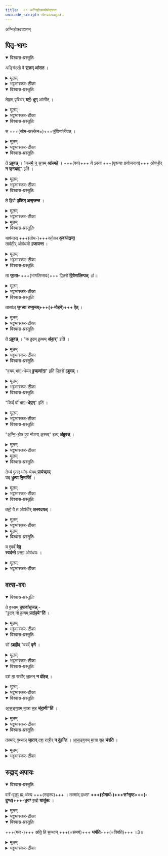 ```yaml
---
title:  ०१ अग्निहोत्रस्योपोद्घातः
unicode_script: devanagari
---
```


अग्निहोत्रब्राह्मणम्

## पितृ-भागः
<details open><summary>विश्वास-प्रस्तुतिः</summary>

अङ्गि॑रसो॒ वै **स॒त्त्रम् आ॑सत** ।
</details>

<details><summary>मूलम्</summary>

अङ्गि॑रसो॒ वै स॒त्त्रमा॑सत ।
</details>

<details><summary>भट्टभास्कर-टीका</summary>

1 अतः परमग्निहोत्रब्राह्मणमग्न्यार्षेयम् - अङ्गिरसो वा इत्यादि ॥ आसिरस्मिन् विषये सकर्मक इत्येके । तत्रासनं नाम कर्मविशेषः, तमकुर्वनित्यन्ये । कंसवधमाचष्टे कंसं घातयतीतिवत् ।
</details>

<details open><summary>विश्वास-प्रस्तुतिः</summary>

तेषा॒म् पृश्ञि॑र् **घर्म॒-धुग्** आ॑सीत् ।
</details>

<details><summary>मूलम्</summary>

तेषा॒म्पृश्ञि॑र्घर्म॒धुगा॑सीत् ।
</details>

<details><summary>भट्टभास्कर-टीका</summary>

तेषां पृश्निः शुक्लवर्णा धेनुः घर्मधुक् प्रवर्ग्यार्थस्य पयसो दोग्ध्र्यासीत् ।
</details>

<details open><summary>विश्वास-प्रस्तुतिः</summary>

स +++(सोम-कल्केन=)+++र्जी॒षेणा॑जीवत् ।
</details>

<details><summary>मूलम्</summary>

सर्जी॒षेणा॑जीवत् ।
</details>

<details><summary>भट्टभास्कर-टीका</summary>

सा पृश्निस्तदानीमनावृष्ट्या तृणाद्यनिष्पत्तेः ऋजीषेण सोमस्याभिषुतस्य कल्केन अजीवत् प्राणानधारयत् ।
</details>

<details open><summary>विश्वास-प्रस्तुतिः</summary>

ते॑ **ऽब्रुवन्न्** ।
"कस्मै॒ नु स॒त्रम् **आ॑स्महे** ।
+++(वयं)+++ ये॑ ऽस्या +++(पृश्न्याः प्रयोजनाय)+++ ओष॑धी॒र् **न ज॒नया॑म॒**" इति॑ ।
</details>

<details><summary>मूलम्</summary>

ते॑ऽब्रुवन् ।
"कस्मै॒ नु स॒त्रमा॑स्महे ।
ये॑ऽस्या ओष॑धी॒र्न ज॒नया॑म॒" इति॑ ।
</details>

<details><summary>भट्टभास्कर-टीका</summary>

अथ तां तथा जीवन्तीं पश्यन्तोऽङ्गिरसः अब्रुवन् - कस्मै प्रयोजनाय वयं सत्रमास्महे किमन्यत्फलं साधयितुं वयमीहामहे, ये वयं अस्या अस्माकमेवोपकारिण्याः पृश्नेः प्राणयात्रार्थमोषधीः ओषधिमात्रमपि न जनयामः जनयितुं न शक्नुमः इति ।
</details>

<details open><summary>विश्वास-प्रस्तुतिः</summary>

ते दि॒वो **वृष्टि॑म् असृजन्त** ।
</details>

<details><summary>मूलम्</summary>

ते दि॒वो वृष्टि॑मसृजन्त ।
</details>

<details><summary>भट्टभास्कर-टीका</summary>

अथ ते तथा मन्यमानाः दिवो वृष्टिमसृजन्त उदपादयन् ।
</details>


<details><summary>मूलम्</summary>

याव॑न्तस्स्तो॒का अ॒वाप॑द्यन्त ।
ताव॑ती॒रोष॑धयोऽजायन्त ।
</details>

<details open><summary>विश्वास-प्रस्तुतिः</summary>

याव॑न्तस् +++(तोय-)+++स्तो॒का **अ॒वाप॑द्यन्त॒**  
ताव॑ती॒र् ओष॑धयो **ऽजायन्त** ।
</details>

<details><summary>मूलम्</summary>

याव॑न्तस्स्तो॒का अ॒वाप॑द्यन्त॒ ताव॑ती॒रोष॑धयोऽजायन्त ।
</details>

<details><summary>भट्टभास्कर-टीका</summary>

तत्र यावन्तः स्तोकाः उदबिन्दवः पृथिव्यां अवापद्यन्त अवपतन्ति तावत्यः ओषधयोऽजायन्त तज्जलमोषधित्वेन परिणतमभवत् ।
</details>

<details open><summary>विश्वास-प्रस्तुतिः</summary>

ता **जा॒ताᳶ** +++(भागलिप्सवः)+++ पि॒तरो॑ **वि॒षेणा॑लिम्पन्न्** ॥1॥  
</details>

<details><summary>मूलम्</summary>

ता जा॒ताᳶ पि॒तरो॑ वि॒षेणा॑लिम्पन्न् ॥1॥  
</details>

<details><summary>भट्टभास्कर-टीका</summary>

पितरोऽग्निहोत्रे भागलिप्सवः ता ओषधीः विषेणालिम्पन् ।
</details>

<details open><summary>विश्वास-प्रस्तुतिः</summary>

तासा॑ञ् **ज॒ग्ध्वा** **रुप्य॒न्त्य्+++(←मोहने)+++ ऐत्** ।
</details>

<details><summary>मूलम्</summary>

तासा॑ञ्ज॒ग्ध्वा रुप्य॒न्त्यैत् ।
</details>

<details><summary>भट्टभास्कर-टीका</summary>

अथ सा पृश्निः तासां ओषधीनां विषदिग्धानां **जग्ध्वा** भक्षयित्वा रुप्यन्ती मुह्यन्ती ऐत् आगच्छत्, आङाटोरेकदेश उदात्तः, रुपु विमोहने, दैवादिकं मतम् ।
</details>

<details open><summary>विश्वास-प्रस्तुतिः</summary>

ते॑ **ऽब्रुवन्न्** ।
"क इ॒दम् इ॒त्थम् **अ॑क॒र्**" इति॑ ।
</details>

<details><summary>मूलम्</summary>

ते॑ऽब्रुवन् ।
"क इ॒दमि॒त्थम॑क॒"रिति॑ ।
</details>

<details><summary>भट्टभास्कर-टीका</summary>

अथ तां तादृशीं पश्यन्तः अङ्गिरसोऽब्रुवन् - कः इदं ओषधीर्विषमकार्षीदिति । करोतेर्लुङि 'मन्त्रे घस' इत्यादिना च्लेर्लुक्, वेदोपलक्षणत्वान्मन्त्रग्रहणस्य । लङि वा 'बहुलं छन्दसि' इति शपो लुक् ।
</details>

<details open><summary>विश्वास-प्रस्तुतिः</summary>

"व॒यम् भा॑ग॒-धेय॑म् **इ॒च्छमा॑ना॒**" इति॑ पि॒तरो॑ **ऽब्रुवन्न्** ।
</details>

<details><summary>मूलम्</summary>

"व॒यम्भा॑ग॒धेय॑मि॒च्छमा॑ना॒" इति॑ पि॒तरो॑ऽब्रुवन् ।
</details>

<details><summary>भट्टभास्कर-टीका</summary>

अथ पितरोऽब्रुवन् - भागधेयमिच्छन्तो वयमकार्ष्मेति ।
</details>

<details open><summary>विश्वास-प्रस्तुतिः</summary>

"किव्ँ वो॑ भाग॒-**धेय॒म्**" इति॑ ।
</details>

<details><summary>मूलम्</summary>

"किव्ँ वो॑ भाग॒धेय॒"मिति॑ ।
</details>

<details><summary>भट्टभास्कर-टीका</summary>

अथाङ्गिरसोऽब्रुवन् - किं वो युष्माकं भागधेयं यत् दद्म इति ।
</details>

<details open><summary>विश्वास-प्रस्तुतिः</summary>

"अ॒ग्नि॒-हो॒त्र ए॒व नोऽप्य् अ॒स्त्व्" इत्य् **अ॑ब्रुवन्न्** ।
</details>

<details><summary>मूलम्</summary>

"अ॒ग्नि॒हो॒त्र ए॒व नोऽप्य॒स्त्वि"त्य॑ब्रुवन् ।
</details>

<details><summary>भट्टभास्कर-टीका</summary>

अथ पितरोऽब्रुवन् - अग्निहोत्रे अस्माकमप्यस्त्विति अग्निहोत्र एव वयमपि भागिनौ भूयास्मेति ।
</details>


<details><summary>मूलम्</summary>

तेभ्य॑ ए॒तद्भा॑ग॒धेय॒म्प्राय॑च्छन् ।
यद्धु॒त्वा नि॒मार्ष्टि॑ ।
</details>

<details open><summary>विश्वास-प्रस्तुतिः</summary>

तेभ्य॑ ए॒तद् भा॑ग॒-धेय॒म् **प्राय॑च्छ॒न्न्**  
यद् **धु॒त्वा नि॒मार्ष्टि॑** ।
</details>

<details><summary>मूलम्</summary>

तेभ्य॑ ए॒तद्भा॑ग॒धेय॒म्प्राय॑च्छ॒न्न् यद्धु॒त्वा नि॒मार्ष्टि॑ ।
</details>

<details><summary>भट्टभास्कर-टीका</summary>

अथाङ्गिरसस्तेभ्यो भागत्वेन एतत्प्रायच्छन् यद्धुत्वा निमार्ष्टि 'स्वधा पितृभ्यः' इति, ततः प्रभृति पितृभ्योऽङ्गिरोभिर्दत्तमिति ।
</details>

<details open><summary>विश्वास-प्रस्तुतिः</summary>

ततो॒ वै त ओष॑धीर् **अस्वदयन्न्** ।
</details>

<details><summary>मूलम्</summary>

ततो॒ वै त ओष॑धीरस्वदयन् ।
</details>

<details><summary>भट्टभास्कर-टीका</summary>

ततस्ते पितर ओषधीरपगतविषभागा अस्वदयन् स्वादूकृतवन्तः । छान्दसः उपधावृद्ध्यभावः ।
</details>


<details><summary>मूलम्</summary>

य ए॒वव्ँ वेद॑ ॥2॥  
स्वद॑न्तेऽस्मा॒ ओष॑धयः ।
</details>

<details open><summary>विश्वास-प्रस्तुतिः</summary>

य ए॒वव्ँ **वेद॒**  
**स्वद॑न्ते** ऽस्मा॒ ओष॑धयः ।
</details>

<details><summary>मूलम्</summary>

य ए॒वव्ँ वेद॒ स्वद॑न्तेऽस्मा॒ ओष॑धयः ।
</details>

<details><summary>भट्टभास्कर-टीका</summary>

एवं वेदित्रे ओषधयस्स्वदन्ते स्वादूभवन्ति । 'स्वद ष्वद आस्वादने' भौवादिकः, अनुदात्तेत् ।
</details>

## वत्स-वरः
<details open><summary>विश्वास-प्रस्तुतिः</summary>

ते व॒थ्सम् **उ॒पावा॑सृजन्न्** -  
"इ॒दन् नो॑ ह॒व्यम् **प्रदा॑प॒ये"ति॑** ।
</details>

<details><summary>मूलम्</summary>

ते व॒थ्समु॒पावा॑सृजन् ।  
इ॒दन्नो॑ ह॒व्यम्प्रदा॑प॒येति॑ ।
</details>

<details><summary>भट्टभास्कर-टीका</summary>

2 ते वत्समित्यादि ॥ उपावासृजन् दोहनार्थं मातृसकाशं प्रापयत् वत्सम् । केनाभिप्रायेण? इदमूधस्स्थं दुग्धाख्यं अस्मभ्यं प्रदापय, यथेयं पस्तुतस्तनी अस्मभ्यं भूरि दुग्धं प्रददाति तथा कुर्विति ।
</details>

<details open><summary>विश्वास-प्रस्तुतिः</summary>

सो॑ **ऽब्रवी॒द्** "वर॑व्ँ **वृणै** ।
</details>

<details><summary>मूलम्</summary>

सो॑ऽब्रवी॒द् "वर॑व्ँवृणै ।
</details>

<details><summary>भट्टभास्कर-टीका</summary>

अथ वत्सोऽब्रवीत् - वरं वृणै वरं वरीतुं प्राप्तोऽयं मम कालः, तस्मात् वृणै । प्राप्तकाले लोट् ।
</details>

<details open><summary>विश्वास-प्रस्तुतिः</summary>

दश॑ मा॒ रात्री॑र् जा॒तन् **न दो॑हन्न्** ।
</details>

<details><summary>मूलम्</summary>

दश॑ मा॒ रात्री॑र्जा॒तन्न दो॑हन् ।
</details>

<details><summary>भट्टभास्कर-टीका</summary>

दशरात्रीः मदर्थं जातं दुग्धं न दोहन् न दुद्युः, मज्जन्मन आरभ्य दशरात्रीरिति प्रतिपादनार्थं जातग्रहणम् । दुहेर्व्यत्ययेन शप् ।
</details>

<details open><summary>विश्वास-प्रस्तुतिः</summary>

आ॒स॒ङ्ग॒वम् मा॒त्रा स॒ह **च॑रा॒णी"ति॑** ।
</details>

<details><summary>मूलम्</summary>

आ॒स॒ङ्ग॒वम्मा॒त्रा स॒ह च॑रा॒णी"ति॑ ।
</details>

<details><summary>भट्टभास्कर-टीका</summary>

आसंगवं च मात्रा सह चराणीति । मर्यादायामाकारः । द्वितीयोऽर्धप्रहरस्संगवः ।
</details>

<details open><summary>विश्वास-प्रस्तुतिः</summary>

तस्मा॑द् व॒थ्सञ् **जा॒तन्** दश॒ रात्री॒र् **न दु॑हन्ति** ।
आ॒स॒ङ्ग॒वम् मा॒त्रा स॒ह **च॑रति** ।
</details>

<details><summary>मूलम्</summary>

तस्मा॑द्व॒थ्सञ्जा॒तन्दश॒ रात्री॒र्न दु॑हन्ति ।
आ॒स॒ङ्ग॒वम्मा॒त्रा स॒ह च॑रति ।
</details>

<details><summary>भट्टभास्कर-टीका</summary>

तस्मादित्यादि । गतम् ॥
</details>

## रुद्राद् अपायः
<details open><summary>विश्वास-प्रस्तुतिः</summary>

वारे॑-वृत॒ꣵ॒ ह्य् अ॑स्य +++(रुद्रस्य)+++ ।
तस्मा॑द् व॒थ्सꣳ **+++(होमार्थ-)+++सꣳ॑सृष्ट+++(-दुग्ध)+++-ध॒यꣳ** रु॒द्रो **घातु॑कः** ।
</details>

<details><summary>मूलम्</summary>

वारे॑वृत॒ꣵ॒ ह्य॑स्य ।
तस्मा॑द्व॒थ्सꣳ सꣳ॑सृष्टध॒यꣳ रु॒द्रो घातु॑कः ।
</details>

<details><summary>भट्टभास्कर-टीका</summary>

**वारे वृतं** वरणकाले वृतम् अस्येदं,  
तस्मात् वत्सं **संसृष्ट-धयं** होमार्थेन दुग्धेन **संसृष्टं** पिबन्तं  
दशरात्राद् ऊर्ध्वम् अपि कृत्स्न-पायिनं रुद्रो घातुकः हन्तुकामस्स्यात् । 'लषपतपद' इत्युकञ् ।

सायं प्रातश्च होमार्थं दुग्धं पिबन्तं वत्सं  
पशूनां पतित्वात् देवः स्वयमेव दण्डयतीति ।
</details>

<details open><summary>विश्वास-प्रस्तुतिः</summary>

+++(यतः-)+++ अति॒ हि स॒न्धान् +++(=समयं)+++ **धय॑ति**+++(=पिबति)+++ ॥3॥  
</details>

<details><summary>मूलम्</summary>

अति॒ हि स॒न्धान्धय॑ति ॥3॥  
</details>

<details><summary>भट्टभास्कर-टीका</summary>

हेतुं चाह - अति हीत्यादि । **अतीत्य** संधां **संधानं** समयं स्वयं पिबति वत्सः, तं तु देवो न सहत इति । 'आतश्चोपसर्गे' इत्यङ्, 'हि च' इत्याख्यातस्य निघाताभावः


इति तैत्तिरीयब्राह्मणे द्वितीयेऽष्टके प्रथमे प्रथमोऽनुवाकः ।  

</details>

